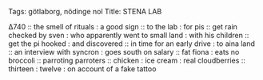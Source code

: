 Tags:  götlaborg, nödinge nol
Title: STENA LAB
  
∆740 :: the smell of rituals : a good sign ::  to the lab : for pis :: get rain checked by sven : who apparently went to small land : with his children :: get the pi hooked : and discovered :: in time for an early drive : to aina land :: an interview with syncron : goes south on salary :: fat fiona : eats no broccoli :: parroting parroters :: chicken : ice cream : real cloudberries :: thirteen : twelve : on account of a fake tattoo